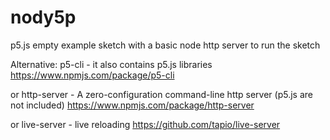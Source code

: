 # nody5p
p5.js empty example sketch with a basic node http server to run the sketch


Alternative:
p5-cli - it also contains p5.js libraries
https://www.npmjs.com/package/p5-cli

or
http-server - A zero-configuration command-line http server (p5.js are not included)
https://www.npmjs.com/package/http-server

or 
live-server - live reloading 
https://github.com/tapio/live-server